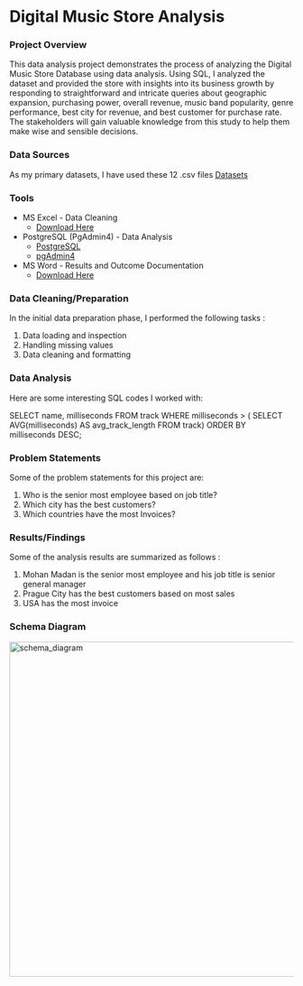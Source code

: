 # Digital Music Store Analysis

### Project Overview

This data analysis project demonstrates the process of analyzing the Digital Music Store Database using data analysis. Using SQL, I analyzed the dataset and provided the store with insights into its business growth by responding to straightforward and intricate queries about geographic expansion, purchasing power, overall revenue, music band popularity, genre performance, best city for revenue, and best customer for purchase rate. The stakeholders will gain valuable knowledge from this study to help them make wise and sensible decisions.

### Data Sources

As my primary datasets, I have used these 12 .csv files [Datasets](https://github.com/Angan1317/Portfolio-Projects-/tree/main/Digital%20Music%20Store%20Analysis/Datasets)

### Tools

- MS Excel - Data Cleaning 
  - [Download Here](https://www.microsoft.com/en/microsoft-365/excel)
- PostgreSQL (PgAdmin4) - Data Analysis
  - [PostgreSQL](https://www.postgresql.org/download/)
  - [pgAdmin4](https://www.pgadmin.org/download/)
- MS Word - Results and Outcome Documentation
  - [Download Here](https://www.microsoft.com/en/microsoft-365/word?market=af)


### Data Cleaning/Preparation 

In the initial data preparation phase, I performed the following tasks :
1. Data loading and inspection
2. Handling missing values
3. Data cleaning and formatting

### Data Analysis

Here are some interesting SQL codes I worked with: 

SELECT name, milliseconds
FROM track
WHERE milliseconds > (
    SELECT AVG(milliseconds) AS avg_track_length
    FROM track)
ORDER BY milliseconds DESC;


### Problem Statements 
Some of the problem statements for this project are:
1. Who is the senior most employee based on job title?
2. Which city has the best customers?
3. Which countries have the most Invoices?

### Results/Findings

Some of the analysis results are summarized as follows :
1. Mohan Madan is the senior most employee and his job title is senior general manager
2. Prague City has the best customers based on most sales
3. USA has the most invoice



### Schema Diagram 
<img width="594" alt="schema_diagram" src="https://github.com/Angan1317/Portfolio-Projects-/assets/138960103/41f53c32-da58-4459-8029-e7ccdc32e7c3">
